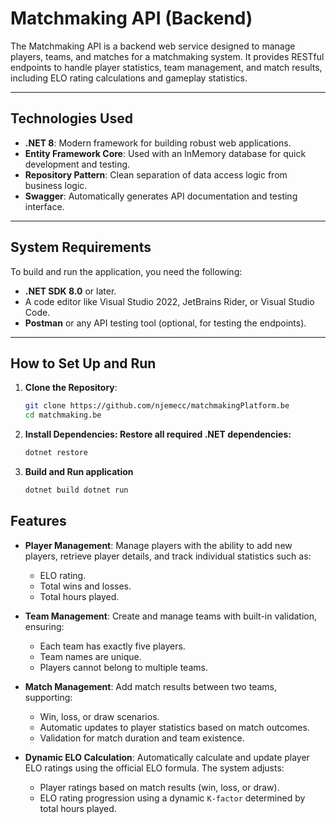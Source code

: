 # Matchmaking API (Backend)

The Matchmaking API is a backend web service designed to manage players, teams, and matches for a matchmaking system. It provides RESTful endpoints to handle player statistics, team management, and match results, including ELO rating calculations and gameplay statistics.

---

## **Technologies Used**

- **.NET 8**: Modern framework for building robust web applications.
- **Entity Framework Core**: Used with an InMemory database for quick development and testing.
- **Repository Pattern**: Clean separation of data access logic from business logic.
- **Swagger**: Automatically generates API documentation and testing interface.

---

## **System Requirements**

To build and run the application, you need the following:

- **.NET SDK 8.0** or later.
- A code editor like Visual Studio 2022, JetBrains Rider, or Visual Studio Code.
- **Postman** or any API testing tool (optional, for testing the endpoints).

---

## **How to Set Up and Run**

1. **Clone the Repository**:
   ```bash
   git clone https://github.com/njemecc/matchmakingPlatform.be
   cd matchmaking.be
   ```
2. **Install Dependencies: Restore all required .NET dependencies:**

   ```bash
   dotnet restore
   ```

3. **Build and Run application**

   ```bash
   dotnet build dotnet run
   ```


## Features

- **Player Management**: 
  Manage players with the ability to add new players, retrieve player details, and track individual statistics such as:
  - ELO rating.
  - Total wins and losses.
  - Total hours played.

- **Team Management**: 
  Create and manage teams with built-in validation, ensuring:
  - Each team has exactly five players.
  - Team names are unique.
  - Players cannot belong to multiple teams.

- **Match Management**: 
  Add match results between two teams, supporting:
  - Win, loss, or draw scenarios.
  - Automatic updates to player statistics based on match outcomes.
  - Validation for match duration and team existence.

- **Dynamic ELO Calculation**: 
  Automatically calculate and update player ELO ratings using the official ELO formula. The system adjusts:
  - Player ratings based on match results (win, loss, or draw).
  - ELO rating progression using a dynamic `K-factor` determined by total hours played.




   
